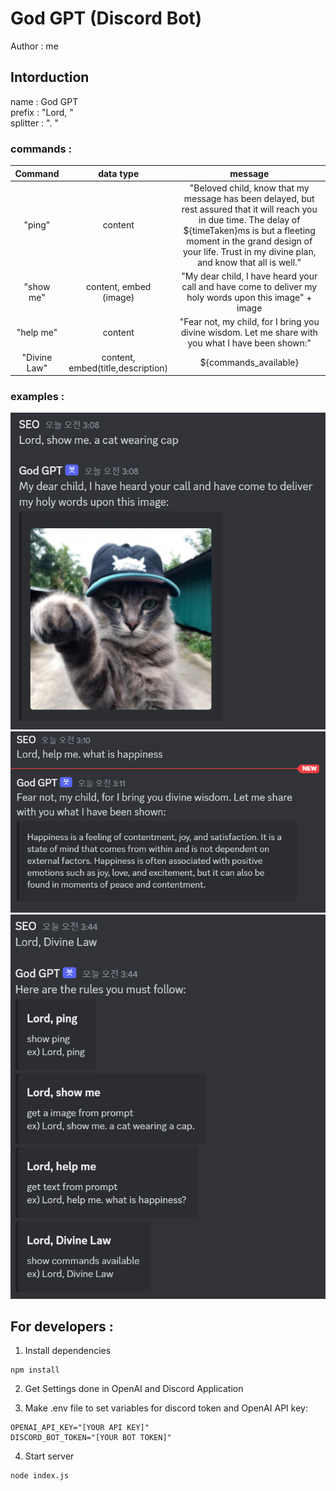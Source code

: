 # God GPT (Discord Bot)
Author : me

## Intorduction

name : God GPT  
prefix : "Lord, "  
splitter : ". "

### commands :  

|   Command    |         data type         |                                                                                                                         message                                                                                                                         |
|:------------:|:-------------------------:|:-------------------------------------------------------------------------------------------------------------------------------------------------------------------------------------------------------------------------------------------------------:|
|    "ping"    |           content            | "Beloved child, know that my message has been delayed, but rest assured that it will reach you in due time. The delay of ${timeTaken}ms is but a fleeting moment in the grand design of your life. Trust in my divine plan, and know that all is well." |
|  "show me"   | content, embed<br/>(image) |                                                                         "My dear child, I have heard your call and have come to deliver my holy words upon this image" + image                                                                          |
|  "help me"   |           content            |                                                                           "Fear not, my child, for I bring you divine wisdom. Let me share with you what I have been shown:"                                                                            |                                                              
| "Divine Law" |           content, embed(title,description)            |                                                                                                                  ${commands_available}                                                                                                                  |

### examples :

![img_1.png](img_1.png)
![img_2.png](img_2.png)
![img.png](img.png)

## For developers :  
1. Install dependencies
```
npm install
```
  
2. Get Settings done in OpenAI and Discord Application  
  
3. Make .env file to set variables for discord token and OpenAI API key:  
```
OPENAI_API_KEY="[YOUR API KEY]"
DISCORD_BOT_TOKEN="[YOUR BOT TOKEN]"
```
  
4. Start server
```
node index.js
```
